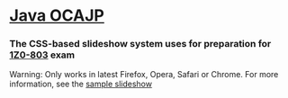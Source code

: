 # [Java OCAJP](http://webcane.github.com/ocajp7)
### The CSS-based slideshow system uses for preparation for [1Z0-803](http://education.oracle.com/pls/web_prod-plq-dad/db_pages.getpage?page_id=5001&get_params=p_exam_id:1Z0-803&p_org_id=&lang=) exam

Warning: Only works in latest Firefox, Opera, Safari or Chrome.
For more information, see the [sample slideshow](http://leaverou.me/csss/sample-slideshow.html) 
